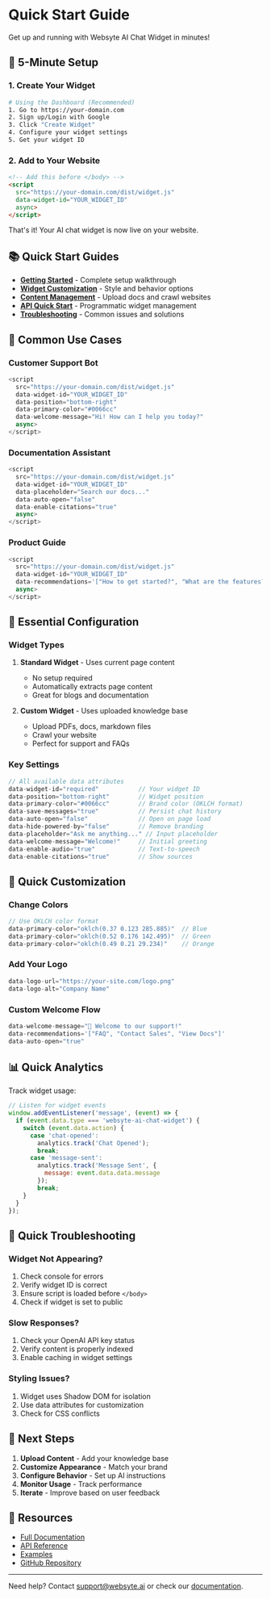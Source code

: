 # Quick Start Guide

Get up and running with Websyte AI Chat Widget in minutes!

## 🚀 5-Minute Setup

### 1. Create Your Widget

```bash
# Using the Dashboard (Recommended)
1. Go to https://your-domain.com
2. Sign up/Login with Google
3. Click "Create Widget"
4. Configure your widget settings
5. Get your widget ID
```

### 2. Add to Your Website

```html
<!-- Add this before </body> -->
<script 
  src="https://your-domain.com/dist/widget.js"
  data-widget-id="YOUR_WIDGET_ID"
  async>
</script>
```

That's it! Your AI chat widget is now live on your website.

## 📚 Quick Start Guides

- **[Getting Started](./GETTING-STARTED.md)** - Complete setup walkthrough
- **[Widget Customization](./WIDGET-CUSTOMIZATION.md)** - Style and behavior options
- **[Content Management](./CONTENT-MANAGEMENT.md)** - Upload docs and crawl websites
- **[API Quick Start](./API-QUICKSTART.md)** - Programmatic widget management
- **[Troubleshooting](./TROUBLESHOOTING.md)** - Common issues and solutions

## 🎯 Common Use Cases

### Customer Support Bot
```javascript
<script 
  src="https://your-domain.com/dist/widget.js"
  data-widget-id="YOUR_WIDGET_ID"
  data-position="bottom-right"
  data-primary-color="#0066cc"
  data-welcome-message="Hi! How can I help you today?"
  async>
</script>
```

### Documentation Assistant
```javascript
<script 
  src="https://your-domain.com/dist/widget.js"
  data-widget-id="YOUR_WIDGET_ID"
  data-placeholder="Search our docs..."
  data-auto-open="false"
  data-enable-citations="true"
  async>
</script>
```

### Product Guide
```javascript
<script 
  src="https://your-domain.com/dist/widget.js"
  data-widget-id="YOUR_WIDGET_ID"
  data-recommendations='["How to get started?", "What are the features?", "Pricing plans"]'
  async>
</script>
```

## 🔧 Essential Configuration

### Widget Types

1. **Standard Widget** - Uses current page content
   - No setup required
   - Automatically extracts page content
   - Great for blogs and documentation

2. **Custom Widget** - Uses uploaded knowledge base
   - Upload PDFs, docs, markdown files
   - Crawl your website
   - Perfect for support and FAQs

### Key Settings

```javascript
// All available data attributes
data-widget-id="required"           // Your widget ID
data-position="bottom-right"        // Widget position
data-primary-color="#0066cc"        // Brand color (OKLCH format)
data-save-messages="true"           // Persist chat history
data-auto-open="false"              // Open on page load
data-hide-powered-by="false"        // Remove branding
data-placeholder="Ask me anything..." // Input placeholder
data-welcome-message="Welcome!"     // Initial greeting
data-enable-audio="true"            // Text-to-speech
data-enable-citations="true"        // Show sources
```

## 🎨 Quick Customization

### Change Colors
```javascript
// Use OKLCH color format
data-primary-color="oklch(0.37 0.123 285.885)"  // Blue
data-primary-color="oklch(0.52 0.176 142.495)"  // Green
data-primary-color="oklch(0.49 0.21 29.234)"    // Orange
```

### Add Your Logo
```javascript
data-logo-url="https://your-site.com/logo.png"
data-logo-alt="Company Name"
```

### Custom Welcome Flow
```javascript
data-welcome-message="👋 Welcome to our support!"
data-recommendations='["FAQ", "Contact Sales", "View Docs"]'
data-auto-open="true"
```

## 📊 Quick Analytics

Track widget usage:

```javascript
// Listen for widget events
window.addEventListener('message', (event) => {
  if (event.data.type === 'websyte-ai-chat-widget') {
    switch (event.data.action) {
      case 'chat-opened':
        analytics.track('Chat Opened');
        break;
      case 'message-sent':
        analytics.track('Message Sent', {
          message: event.data.data.message
        });
        break;
    }
  }
});
```

## 🚨 Quick Troubleshooting

### Widget Not Appearing?
1. Check console for errors
2. Verify widget ID is correct
3. Ensure script is loaded before `</body>`
4. Check if widget is set to public

### Slow Responses?
1. Check your OpenAI API key status
2. Verify content is properly indexed
3. Enable caching in widget settings

### Styling Issues?
1. Widget uses Shadow DOM for isolation
2. Use data attributes for customization
3. Check for CSS conflicts

## 🎯 Next Steps

1. **Upload Content** - Add your knowledge base
2. **Customize Appearance** - Match your brand
3. **Configure Behavior** - Set up AI instructions
4. **Monitor Usage** - Track performance
5. **Iterate** - Improve based on user feedback

## 🔗 Resources

- [Full Documentation](..)
- [API Reference](../API/)
- [Examples](../EXAMPLES/)
- [GitHub Repository](https://github.com/your-org/websyte-ai-chat-widget)

---

Need help? Contact support@websyte.ai or check our [documentation](../).